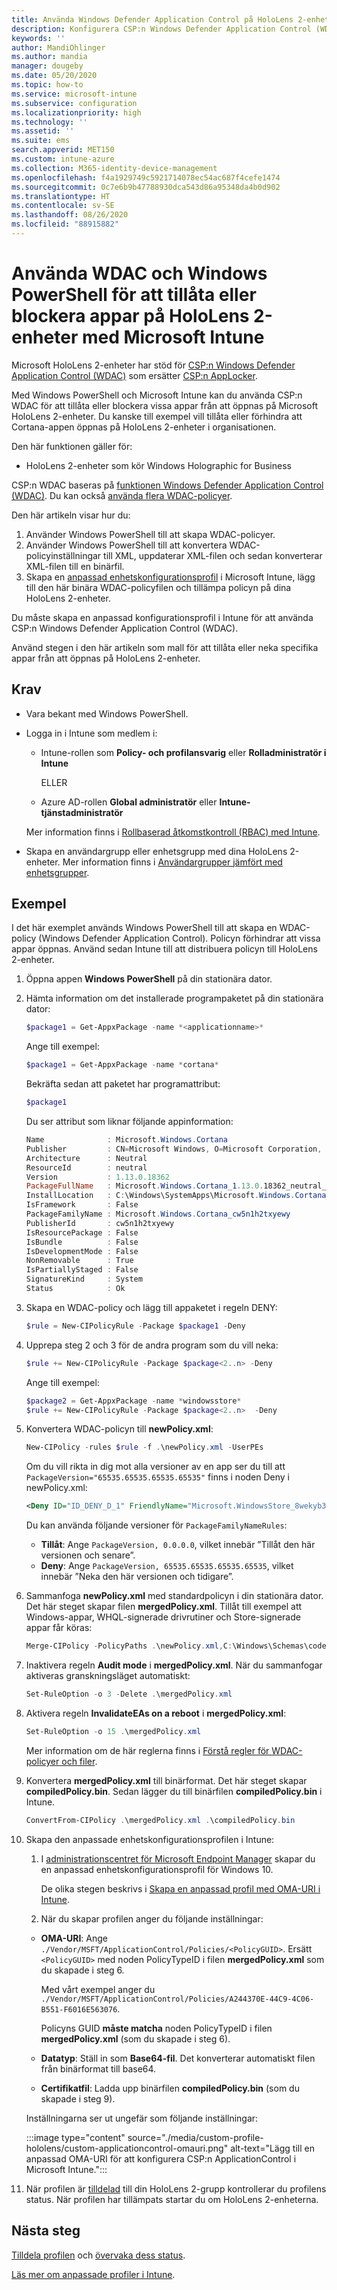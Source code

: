 ```yaml
---
title: Använda Windows Defender Application Control på HoloLens 2-enheter i Microsoft Intune – Azure | Microsoft Docs
description: Konfigurera CSP:n Windows Defender Application Control (WDAC) för att tillåta eller blockera appar från att öppnas på HoloLens 2-enheter i Microsoft Intune. Använd PowerShell och en anpassad konfigurationsprofil.
keywords: ''
author: MandiOhlinger
ms.author: mandia
manager: dougeby
ms.date: 05/20/2020
ms.topic: how-to
ms.service: microsoft-intune
ms.subservice: configuration
ms.localizationpriority: high
ms.technology: ''
ms.assetid: ''
ms.suite: ems
search.appverid: MET150
ms.custom: intune-azure
ms.collection: M365-identity-device-management
ms.openlocfilehash: f4a1929749c5921714078ec54ac687f4cefe1474
ms.sourcegitcommit: 0c7e6b9b47788930dca543d86a95348da4b0d902
ms.translationtype: HT
ms.contentlocale: sv-SE
ms.lasthandoff: 08/26/2020
ms.locfileid: "88915882"
---
```

# <a name="use-wdac-and-windows-powershell-to-allow-or-blocks-apps-on-hololens-2-devices-with-microsoft-intune"></a>Använda WDAC och Windows PowerShell för att tillåta eller blockera appar på HoloLens 2-enheter med Microsoft Intune

Microsoft HoloLens 2-enheter har stöd för [CSP:n Windows Defender Application Control (WDAC)](/windows/client-management/mdm/applicationcontrol-csp) som ersätter [CSP:n AppLocker](/windows/client-management/mdm/applocker-csp).

Med Windows PowerShell och Microsoft Intune kan du använda CSP:n WDAC för att tillåta eller blockera vissa appar från att öppnas på Microsoft HoloLens 2-enheter. Du kanske till exempel vill tillåta eller förhindra att Cortana-appen öppnas på HoloLens 2-enheter i organisationen.

Den här funktionen gäller för:

- HoloLens 2-enheter som kör Windows Holographic for Business

CSP:n WDAC baseras på [funktionen Windows Defender Application Control (WDAC)](/windows/security/threat-protection/windows-defender-application-control/windows-defender-application-control). Du kan också [använda flera WDAC-policyer](/windows/security/threat-protection/windows-defender-application-control/deploy-multiple-windows-defender-application-control-policies).

Den här artikeln visar hur du:

1. Använder Windows PowerShell till att skapa WDAC-policyer.
2. Använder Windows PowerShell till att konvertera WDAC-policyinställningar till XML, uppdaterar XML-filen och sedan konverterar XML-filen till en binärfil.
3. Skapa en [anpassad enhetskonfigurationsprofil](custom-settings-windows-holographic.md) i Microsoft Intune, lägg till den här binära WDAC-policyfilen och tillämpa policyn på dina HoloLens 2-enheter.

Du måste skapa en anpassad konfigurationsprofil i Intune för att använda CSP:n Windows Defender Application Control (WDAC). 

Använd stegen i den här artikeln som mall för att tillåta eller neka specifika appar från att öppnas på HoloLens 2-enheter.

## <a name="prerequisites"></a>Krav

- Vara bekant med Windows PowerShell.
- Logga in i Intune som medlem i:

  - Intune-rollen som **Policy- och profilansvarig** eller **Rolladministratör i Intune**

    ELLER

  - Azure AD-rollen **Global administratör** eller **Intune-tjänstadministratör**

  Mer information finns i [Rollbaserad åtkomstkontroll (RBAC) med Intune](../fundamentals/role-based-access-control.md).

- Skapa en användargrupp eller enhetsgrupp med dina HoloLens 2-enheter. Mer information finns i [Användargrupper jämfört med enhetsgrupper](device-profile-assign.md#user-groups-vs-device-groups).

## <a name="example"></a>Exempel

I det här exemplet används Windows PowerShell till att skapa en WDAC-policy (Windows Defender Application Control). Policyn förhindrar att vissa appar öppnas. Använd sedan Intune till att distribuera policyn till HoloLens 2-enheter.

1. Öppna appen **Windows PowerShell** på din stationära dator.
2. Hämta information om det installerade programpaketet på din stationära dator:

    ```powershell
    $package1 = Get-AppxPackage -name *<applicationname>*
    ```

    Ange till exempel:

    ```powershell
    $package1 = Get-AppxPackage -name *cortana*
    ```

    Bekräfta sedan att paketet har programattribut:

    ```powershell
    $package1
    ```

    Du ser attribut som liknar följande appinformation:

    ```powershell
    Name              : Microsoft.Windows.Cortana
    Publisher         : CN=Microsoft Windows, O=Microsoft Corporation, L=Redmond, S=Washington, C=US
    Architecture      : Neutral
    ResourceId        : neutral
    Version           : 1.13.0.18362
    PackageFullName   : Microsoft.Windows.Cortana_1.13.0.18362_neutral_neutral_cw5n1h2txyewy
    InstallLocation   : C:\Windows\SystemApps\Microsoft.Windows.Cortana_cw5n1h2txyewy
    IsFramework       : False
    PackageFamilyName : Microsoft.Windows.Cortana_cw5n1h2txyewy
    PublisherId       : cw5n1h2txyewy
    IsResourcePackage : False
    IsBundle          : False
    IsDevelopmentMode : False
    NonRemovable      : True
    IsPartiallyStaged : False
    SignatureKind     : System
    Status            : Ok
    ```

3. Skapa en WDAC-policy och lägg till appaketet i regeln DENY:

    ```powershell
    $rule = New-CIPolicyRule -Package $package1 -Deny
    ```

4. Upprepa steg 2 och 3 för de andra program som du vill neka:

    ```powershell
    $rule += New-CIPolicyRule -Package $package<2..n> -Deny
    ```

    Ange till exempel:

    ```powershell
    $package2 = Get-AppxPackage -name *windowsstore*
    $rule += New-CIPolicyRule -Package $package<2..n>  -Deny
    ```

5. Konvertera WDAC-policyn till **newPolicy.xml**:

    ```powershell
    New-CIPolicy -rules $rule -f .\newPolicy.xml -UserPEs
    ```

    Om du vill rikta in dig mot alla versioner av en app ser du till att `PackageVersion="65535.65535.65535.65535"` finns i noden Deny i newPolicy.xml:

    ```xml
    <Deny ID="ID_DENY_D_1" FriendlyName="Microsoft.WindowsStore_8wekyb3d8bbwe FileRule" PackageFamilyName="Microsoft.WindowsStore_8wekyb3d8bbwe" PackageVersion="65535.65535.65535.65535" />
    ```

    Du kan använda följande versioner för `PackageFamilyNameRules`:

    - **Tillåt**: Ange `PackageVersion, 0.0.0.0`, vilket innebär ”Tillåt den här versionen och senare”.
    - **Deny**: Ange `PackageVersion, 65535.65535.65535.65535`, vilket innebär ”Neka den här versionen och tidigare”.

6. Sammanfoga **newPolicy.xml** med standardpolicyn i din stationära dator. Det här steget skapar filen **mergedPolicy.xml**. Tillåt till exempel att Windows-appar, WHQL-signerade drivrutiner och Store-signerade appar får köras:

    ```powershell
    Merge-CIPolicy -PolicyPaths .\newPolicy.xml,C:\Windows\Schemas\codeintegrity\examplepolicies\DefaultWindows_Audit.xml -o mergedPolicy.xml
    ```

7. Inaktivera regeln **Audit mode** i **mergedPolicy.xml**. När du sammanfogar aktiveras granskningsläget automatiskt:

    ```powershell
    Set-RuleOption -o 3 -Delete .\mergedPolicy.xml
    ```

8. Aktivera regeln **InvalidateEAs on a reboot** i **mergedPolicy.xml**:

    ```powershell
    Set-RuleOption -o 15 .\mergedPolicy.xml
    ```

    Mer information om de här reglerna finns i [Förstå regler för WDAC-policyer och filer](/windows/security/threat-protection/windows-defender-application-control/select-types-of-rules-to-create).

9. Konvertera **mergedPolicy.xml** till binärformat. Det här steget skapar **compiledPolicy.bin**. Sedan lägger du till binärfilen **compiledPolicy.bin** i Intune.

    ```powershell
    ConvertFrom-CIPolicy .\mergedPolicy.xml .\compiledPolicy.bin
    ```

10. Skapa den anpassade enhetskonfigurationsprofilen i Intune:

    1. I [administrationscentret för Microsoft Endpoint Manager](https://go.microsoft.com/fwlink/?linkid=2109431) skapar du en anpassad enhetskonfigurationsprofil för Windows 10.

        De olika stegen beskrivs i [Skapa en anpassad profil med OMA-URI i Intune](custom-settings-configure.md).

    2. När du skapar profilen anger du följande inställningar:

      - **OMA-URI**: Ange `./Vendor/MSFT/ApplicationControl/Policies/<PolicyGUID>`. Ersätt `<PolicyGUID>` med noden PolicyTypeID i filen **mergedPolicy.xml** som du skapade i steg 6.

        Med vårt exempel anger du `./Vendor/MSFT/ApplicationControl/Policies/A244370E-44C9-4C06-B551-F6016E563076`.

        Policyns GUID **måste matcha** noden PolicyTypeID i filen **mergedPolicy.xml** (som du skapade i steg 6).

      - **Datatyp**: Ställ in som **Base64-fil**. Det konverterar automatiskt filen från binärformat till base64.
      - **Certifikatfil**: Ladda upp binärfilen **compiledPolicy.bin** (som du skapade i steg 9).

      Inställningarna ser ut ungefär som följande inställningar:

      :::image type="content" source="./media/custom-profile-hololens/custom-applicationcontrol-omauri.png" alt-text="Lägg till en anpassad OMA-URI för att konfigurera CSP:n ApplicationControl i Microsoft Intune.":::

11. När profilen är [tilldelad](device-profile-assign.md) till din HoloLens 2-grupp kontrollerar du profilens status. När profilen har tillämpats startar du om HoloLens 2-enheterna.

## <a name="next-steps"></a>Nästa steg

[Tilldela profilen](device-profile-assign.md) och [övervaka dess status](device-profile-monitor.md).

[Läs mer om anpassade profiler i Intune](custom-settings-configure.md).